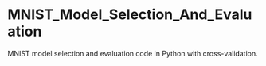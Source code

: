 # MNIST_Model_Selection_And_Evaluation
MNIST model selection and evaluation code in Python with cross-validation.
